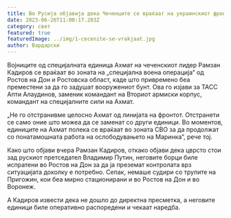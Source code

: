 ```yaml
---
title: Во Русија објавија дека Чеченците се враќаат на украинскиот фронт
date: 2023-06-26T11:00:17.203Z
category: свет
featured: true
featuredImage: ../img/1-cecenite-se-vrakjaat.jpg
author: Вардарски
---
```

Војниците од специјалната единица Ахмат на чеченскиот лидер Рамзан Кадиров се враќаат во зоната на „специјална воена операција“ од Ростов на Дон и Ростовска област, каде што привремено беа преместени за да го задушат вооружениот бунт. Ова го изјави за ТАСС Апти Алаудинов, заменик командант на Вториот армиски корпус, командант на специјалните сили на Ахмат.

„Не го отстранивме целосно Ахмат од линијата на фронтот. Отстранети се само оние што можеа да се заменат со други единици. Во моментов, единиците на Ахмат полека се враќаат во зоната СВО за да продолжат со понатамошната работа на ослободувањето на Маринка“, рече тој.

Како што објави вчера Рамзан Кадиров, откако објави дека цврсто стои зад рускиот претседател Владимир Путин, неговите борци биле испратени во Ростов на Дон за да ја преземат контролата врз ситуацијата доколку е потребно. Сепак, немаше судири со трупите на Пригожин, кои беа мирно стационирани и во Ростов на Дон и во Воронеж.

А Кадиров извести дека не дошло до директна пресметка, а неговите единици биле оперативно распоредени и чекаат наредба.